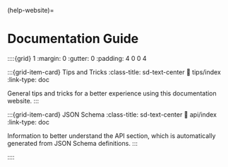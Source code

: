 (help-website)=
# Documentation Guide

::::{grid} 1
:margin: 0
:gutter: 0
:padding: 4 0 0 4

:::{grid-item-card} Tips and Tricks
:class-title: sd-text-center
:link: tips/index
:link-type: doc

General tips and tricks for a better experience
using this documentation website.
:::

:::{grid-item-card} JSON Schema
:class-title: sd-text-center
:link: api/index
:link-type: doc

Information to better understand the API section,
which is automatically generated from JSON Schema definitions.
:::

::::
